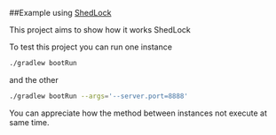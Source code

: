 ##Example using [ShedLock](https://github.com/lukas-krecan/ShedLock)

This project aims to show how it works ShedLock

To test this project you can run one instance 
```sh
./gradlew bootRun
```
and the other
```sh
./gradlew bootRun --args='--server.port=8888'
```

You can appreciate how the method between instances not execute at same time.
